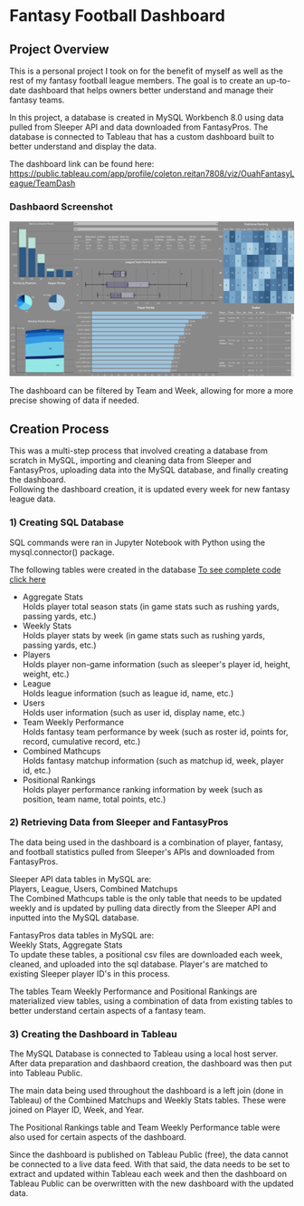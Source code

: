 # Fantasy Football Dashboard

## Project Overview
This is a personal project I took on for the benefit of myself as well as the rest of my fantasy football league members. The goal is to create an up-to-date dashboard that helps owners better understand and manage their fantasy teams.   

In this project, a database is created in MySQL Workbench 8.0 using data pulled from Sleeper API and data downloaded from FantasyPros. The database is connected to Tableau that has a custom dashboard built to better understand and display the data.   

The dashboard link can be found here: https://public.tableau.com/app/profile/coleton.reitan7808/viz/OuahFantasyLeague/TeamDash

### Dashbaord Screenshot

![](Dash_Images/dash_ss.png)      

The dashboard can be filtered by Team and Week, allowing for more a more precise showing of data if needed. 

## Creation Process
This was a multi-step process that involved creating a database from scratch in MySQL, importing and cleaning data from Sleeper and FantasyPros, uploading data into the MySQL database, and finally creating the dashboard.  
Following the dashboard creation, it is updated every week for new fantasy league data. 

### 1) Creating SQL Database
SQL commands were ran in Jupyter Notebook with Python using the mysql.connector() package.

The following tables were created in the database
[To see complete code click here](DatabaseCreationCode.md)

- Aggregate Stats    
      Holds player total season stats (in game stats such as rushing yards, passing yards, etc.)
- Weekly Stats    
      Holds player stats by week (in game stats such as rushing yards, passing yards, etc.)
- Players    
      Holds player non-game information (such as sleeper's player id, height, weight, etc.)
- League    
      Holds league information (such as league id, name, etc.)
- Users    
      Holds user information (such as user id, display name, etc.)
- Team Weekly Performance    
      Holds fantasy team performance by week (such as roster id, points for, record, cumulative record, etc.)
- Combined Mathcups    
      Holds fantasy matchup information (such as matchup id, week, player id, etc.)
- Positional Rankings    
      Holds player performance ranking information by week (such as position, team name, total points, etc.)


### 2) Retrieving Data from Sleeper and FantasyPros      
The data being used in the dashboard is a combination of player, fantasy, and football statistics pulled from Sleeper's APIs and downloaded from FantasyPros.

Sleeper API data tables in MySQL are:      
Players, League, Users, Combined Matchups     
The Combined Mathcups table is the only table that needs to be updated weekly and is updated by pulling data directly from the Sleeper API and inputted into the MySQL database. 

FantasyPros data tables in MySQL are:      
Weekly Stats, Aggregate Stats      
To update these tables, a positional csv files are downloaded each week, cleaned, and uploaded into the sql database. Player's are matched to existing Sleeper player ID's in this process. 

The tables Team Weekly Performance and Positional Rankings are materialized view tables, using a combination of data from existing tables to better understand certain aspects of a fantasy team. 


### 3) Creating the Dashboard in Tableau
The MySQL Database is connected to Tableau using a local host server. After data preparation and dashbaord creation, the dashboard was then put into Tableau Public.       

The main data being used throughout the dashboard is a left join (done in Tableau) of the Combined Matchups and Weekly Stats tables. These were joined on Player ID, Week, and Year.      

The Positional Rankings table and Team Weekly Performance table were also used for certain aspects of the dashboard. 

Since the dashboard is published on Tableau Public (free), the data cannot be connected to a live data feed. With that said, the data needs to be set to extract and updated within Tableau each week and then the dashboard on Tableau Public can be overwritten with the new dashboard with the updated data. 






